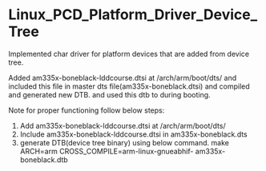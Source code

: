 # Linux_PCD_Platform_Driver_Device_Tree
Implemented char driver for platform devices that are added from device tree. 

Added am335x-boneblack-lddcourse.dtsi at /arch/arm/boot/dts/ and included this file in master dts file(am335x-boneblack.dtsi) and compiled and generated new DTB. and used this dtb to during booting.

Note for proper functioning follow below steps:
1. Add am335x-boneblack-lddcourse.dtsi at /arch/arm/boot/dts/ 
2. Include am335x-boneblack-lddcourse.dtsi in am335x-boneblack.dts
3. generate DTB(device tree binary) using below command.
make ARCH=arm CROSS_COMPILE=arm-linux-gnueabhif- am335x-boneblack.dtb
